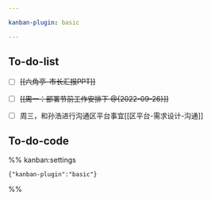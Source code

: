 ```yaml
---

kanban-plugin: basic

---
```


## To-do-list

- [ ] ~~[[六角亭-市长汇报PPT]]~~
- [ ] ~~[[周一：部署节前工作安排下  @{2022-09-26}]]~~
- [ ] 周三，和孙浩进行沟通区平台事宜[[区平台-需求设计-沟通]]


## To-do-code





%% kanban:settings
```
{"kanban-plugin":"basic"}
```
%%